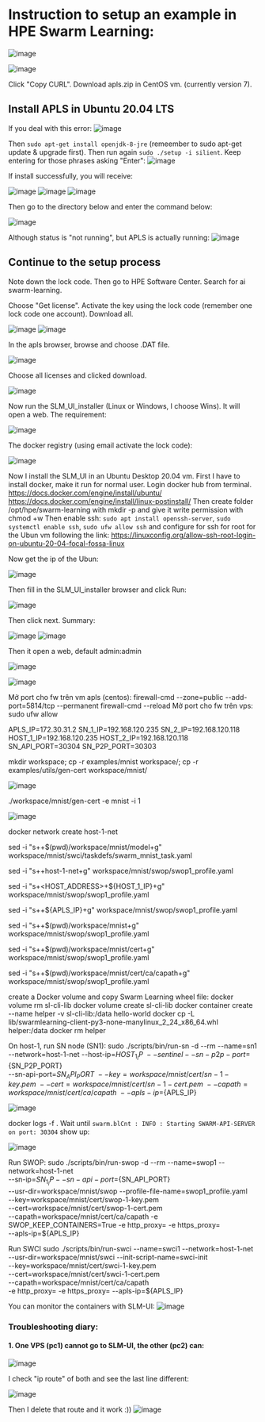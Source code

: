 # Instruction to setup an example in HPE Swarm Learning:

![image](https://github.com/PNg-HA/Swarm_Learning/assets/93396414/e8875386-aff7-4a75-9760-7e13cb3c38c8)


![image](https://github.com/PNg-HA/Swarm_Learning/assets/93396414/8f843d02-1e2f-4729-ae51-a32d60effce4)

Click "Copy CURL". Download apls.zip in CentOS vm. (currently version 7).

## Install APLS in Ubuntu 20.04 LTS
If you deal with this error:
![image](https://github.com/PNg-HA/Swarm_Learning/assets/93396414/47d10410-2856-4655-8fb8-c756b36fa61b)

Then `sudo apt-get install openjdk-8-jre` (remeember to sudo apt-get update & upgrade first). Then run again `sudo ./setup -i silient`. Keep entering for those phrases asking "Enter":
![image](https://github.com/PNg-HA/Swarm_Learning/assets/93396414/192d3da4-cbca-4054-936f-b0ba133a041d)


If install successfully, you will receive:

![image](https://github.com/PNg-HA/Swarm_Learning/assets/93396414/980c0527-3ccd-4619-b6b7-61d183ff44c8)
![image](https://github.com/PNg-HA/Swarm_Learning/assets/93396414/fb8788c6-933d-42ec-bdfd-1e1017c8cc9a)
![image](https://github.com/PNg-HA/Swarm_Learning/assets/93396414/d0dcc7e7-ab95-47f0-b771-f9cd3b0eea8d)


Then go to the directory below and enter the command below:

![image](https://github.com/PNg-HA/Swarm_Learning/assets/93396414/3bc5e484-1699-451b-9337-1c91dea0f685)

Although status is "not running", but APLS is actually running:
![image](https://github.com/PNg-HA/Swarm_Learning/assets/93396414/bbf11f4f-e790-4daf-b6af-4e8936106029)


## Continue to the setup process
Note down the lock code. Then go to HPE Software Center. Search for ai swarm-learning.

Choose "Get license". Activate the key using the lock code (remember one lock code one account). Download all.

![image](https://github.com/PNg-HA/Swarm_Learning/assets/93396414/ecf44d44-0391-4246-932e-8cb58014e5bd)
![image](https://github.com/PNg-HA/Swarm_Learning/assets/93396414/2d27b542-dba4-4264-ae0c-e03d969125ba)

In the apls browser, browse and choose .DAT file. 

![image](https://github.com/PNg-HA/Swarm_Learning/assets/93396414/de8b641f-ea1e-4bab-b86e-13c38bd0d095)



Choose all licenses and clicked download.

![image](https://github.com/PNg-HA/Swarm_Learning/assets/93396414/c01cfa89-03f0-4ed1-af76-9f8b1368da61)

Now run the SLM_UI_installer (Linux or Windows, I choose Wins). It will open a web. The requirement:

![image](https://github.com/PNg-HA/Swarm_Learning/assets/93396414/54b96736-2666-4741-a3bd-00f39c8a3557)

The docker registry (using email activate the lock code):

![image](https://github.com/PNg-HA/Swarm_Learning/assets/93396414/540fabee-45eb-4815-9eaa-2149601f5cd2)


Now I install the SLM_UI in an Ubuntu Desktop 20.04 vm. First I have to install docker, make it run for normal user. Login docker hub from terminal.
https://docs.docker.com/engine/install/ubuntu/
https://docs.docker.com/engine/install/linux-postinstall/
Then create folder /opt/hpe/swarm-learning with mkdir -p and give it write permission with chmod +w
Then enable ssh: `sudo apt install openssh-server`, `sudo systemctl enable ssh`, `sudo ufw allow ssh`
and configure for ssh for root for the Ubun vm following the link: https://linuxconfig.org/allow-ssh-root-login-on-ubuntu-20-04-focal-fossa-linux

Now get the ip of the Ubun: 

![image](https://github.com/PNg-HA/Swarm_Learning/assets/93396414/629c60f6-72cd-480a-aaf9-7a9433db6aeb)

Then fill in the SLM_UI_installer browser and click Run: 

![image](https://github.com/PNg-HA/Swarm_Learning/assets/93396414/3412a0cd-5dae-4ff4-bff4-5995e85a1665)

Then click next. Summary:

![image](https://github.com/PNg-HA/Swarm_Learning/assets/93396414/80b92914-bc85-4b4a-98e9-7898c9144f8b)
![image](https://github.com/PNg-HA/Swarm_Learning/assets/93396414/17bf3df3-34ea-4783-8852-de77aae743f5)

Then it open a web, default admin:admin 

![image](https://github.com/PNg-HA/Swarm_Learning/assets/93396414/880d41a0-b0fb-4367-bb55-c0783b2a419d)


![image](https://github.com/PNg-HA/Swarm_Learning/assets/93396414/2e0110c0-56ad-4c2c-8fca-d824d02eadcf)

Mở port cho fw trên vm apls (centos): 
	firewall-cmd --zone=public --add-port=5814/tcp --permanent
	firewall-cmd --reload
Mở port cho fw trên vps: sudo ufw allow <port>

APLS_IP=172.30.31.2
SN_1_IP=192.168.120.235
SN_2_IP=192.168.120.118
HOST_1_IP=192.168.120.235
HOST_2_IP=192.168.120.118
SN_API_PORT=30304
SN_P2P_PORT=30303

mkdir workspace; cp -r examples/mnist workspace/; cp -r examples/utils/gen-cert workspace/mnist/

![image](https://github.com/PNg-HA/Swarm_Learning/assets/93396414/c5c6cffd-cfc1-4ef9-882c-c74b25b34294)

./workspace/mnist/gen-cert -e mnist -i 1

![image](https://github.com/PNg-HA/Swarm_Learning/assets/93396414/5338c280-8800-428f-9787-895a817ffc31)


docker network create host-1-net

sed -i "s+<PROJECT-MODEL>+$(pwd)/workspace/mnist/model+g" workspace/mnist/swci/taskdefs/swarm_mnist_task.yaml

sed -i "s+<SWARM-NETWORK>+host-1-net+g" workspace/mnist/swop/swop1_profile.yaml


sed -i "s+<HOST_ADDRESS>+${HOST_1_IP}+g" workspace/mnist/swop/swop1_profile.yaml

sed -i "s+<LICENSE-SERVER-ADDRESS>+${APLS_IP}+g" workspace/mnist/swop/swop1_profile.yaml

sed -i "s+<PROJECT>+$(pwd)/workspace/mnist+g" workspace/mnist/swop/swop1_profile.yaml 

sed -i "s+<PROJECT-CERTS>+$(pwd)/workspace/mnist/cert+g" workspace/mnist/swop/swop1_profile.yaml

sed -i "s+<PROJECT-CACERTS>+$(pwd)/workspace/mnist/cert/ca/capath+g" workspace/mnist/swop/swop1_profile.yaml

create a Docker volume and copy Swarm Learning wheel file:
docker volume rm sl-cli-lib
docker volume create sl-cli-lib
docker container create --name helper -v sl-cli-lib:/data hello-world
docker cp -L lib/swarmlearning-client-py3-none-manylinux_2_24_x86_64.whl helper:/data
docker rm helper

 On host-1, run SN node (SN1):
sudo ./scripts/bin/run-sn -d --rm --name=sn1 \
--network=host-1-net --host-ip=${HOST_1_IP} \
--sentinel --sn-p2p-port=${SN_P2P_PORT} \
--sn-api-port=${SN_API_PORT} \
--key=workspace/mnist/cert/sn-1-key.pem \
--cert=workspace/mnist/cert/sn-1-cert.pem \
--capath=workspace/mnist/cert/ca/capath \
--apls-ip=${APLS_IP}

![image](https://github.com/PNg-HA/Swarm_Learning/assets/93396414/e5b5b800-8032-44a9-bd55-d0bd8708f19f)

docker logs -f <sn-container-id>. Wait until `swarm.blCnt : INFO : Starting SWARM-API-SERVER on port: 30304` show up:

![image](https://github.com/PNg-HA/Swarm_Learning/assets/93396414/4dcc1aa6-81a8-4c73-95b6-cecaad8751e8)


Run SWOP:
sudo ./scripts/bin/run-swop -d --rm --name=swop1 --network=host-1-net \
--sn-ip=${SN_1_IP} --sn-api-port=${SN_API_PORT} \
--usr-dir=workspace/mnist/swop --profile-file-name=swop1_profile.yaml \
--key=workspace/mnist/cert/swop-1-key.pem \
--cert=workspace/mnist/cert/swop-1-cert.pem \
--capath=workspace/mnist/cert/ca/capath -e SWOP_KEEP_CONTAINERS=True -e http_proxy= -e https_proxy= \
--apls-ip=${APLS_IP}

Run SWCI
sudo ./scripts/bin/run-swci --name=swci1 --network=host-1-net \
--usr-dir=workspace/mnist/swci --init-script-name=swci-init \
--key=workspace/mnist/cert/swci-1-key.pem \
--cert=workspace/mnist/cert/swci-1-cert.pem \
--capath=workspace/mnist/cert/ca/capath \
-e http_proxy= -e https_proxy= --apls-ip=${APLS_IP}

You can monitor the containers with SLM-UI:
![image](https://github.com/PNg-HA/Swarm_Learning/assets/93396414/a8b916ff-c484-4db6-8cf4-f4edaa66661b)


### Troubleshooting diary:

#### 1. One VPS (pc1) cannot go to SLM-UI, the other (pc2) can:
![image](https://github.com/PNg-HA/Swarm_Learning/assets/93396414/a4cc92b0-d8e3-497c-9aa4-4c263766ef0d)

I check "ip route" of both and see the last line different:

![image](https://github.com/PNg-HA/Swarm_Learning/assets/93396414/992f91f4-f2ae-4b9d-9800-48c8baa0d517)

Then I delete that route and it work :))
![image](https://github.com/PNg-HA/Swarm_Learning/assets/93396414/92789f1a-f902-4dbb-b12d-77c43a482e29)

